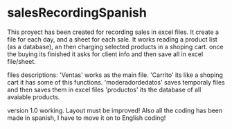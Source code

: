 # salesRecordingSpanish
This proyect has been created for recording sales in excel files. It create a file for each day, and a sheet for each sale.
It works reading a product list (as a database), an then charging selected products in a shoping cart.
once the buying its finished it asks for client info and then save all in excel file/sheet.


files descriptions:
'Ventas' works as the main file.
'Carrito' its like a shoping cart it has some of this functions.
'moderadordedatos' saves temporaly files and then saves them in excel files
'productos' its the database of all avaiable products.

version 1.0 working.
Layout must be improved!
Also all the coding has been made in spanish, I have to move it on to English coding!
